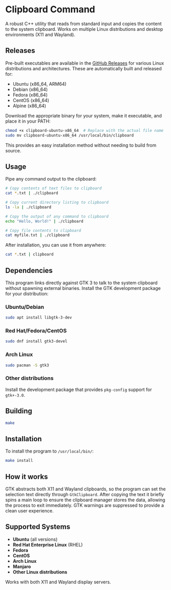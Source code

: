 # Clipboard Command

A robust C++ utility that reads from standard input and copies the content to the system clipboard. Works on multiple Linux distributions and desktop environments (X11 and Wayland).

## Releases

Pre-built executables are available in the [GitHub Releases](https://github.com/gussieIsASuccessfulWarlock/clipboard/releases) for various Linux distributions and architectures. These are automatically built and released for:

- Ubuntu (x86_64, ARM64)
- Debian (x86_64)
- Fedora (x86_64)
- CentOS (x86_64)
- Alpine (x86_64)

Download the appropriate binary for your system, make it executable, and place it in your PATH:

```bash
chmod +x clipboard-ubuntu-x86_64  # Replace with the actual file name
sudo mv clipboard-ubuntu-x86_64 /usr/local/bin/clipboard
```

This provides an easy installation method without needing to build from source.

## Usage

Pipe any command output to the clipboard:

```bash
# Copy contents of text files to clipboard
cat *.txt | ./clipboard

# Copy current directory listing to clipboard
ls -la | ./clipboard

# Copy the output of any command to clipboard
echo "Hello, World!" | ./clipboard

# Copy file contents to clipboard
cat myfile.txt | ./clipboard
```

After installation, you can use it from anywhere:

```bash
cat *.txt | clipboard
```

## Dependencies

This program links directly against GTK 3 to talk to the system clipboard without spawning external binaries. Install the GTK development package for your distribution:

### Ubuntu/Debian
```bash
sudo apt install libgtk-3-dev
```

### Red Hat/Fedora/CentOS
```bash
sudo dnf install gtk3-devel
```

### Arch Linux
```bash
sudo pacman -S gtk3
```

### Other distributions
Install the development package that provides `pkg-config` support for `gtk+-3.0`.

## Building

```bash
make
```

## Installation

To install the program to `/usr/local/bin/`:

```bash
make install
```

## How it works

GTK abstracts both X11 and Wayland clipboards, so the program can set the selection text directly through `GtkClipboard`. After copying the text it briefly spins a main loop to ensure the clipboard manager stores the data, allowing the process to exit immediately. GTK warnings are suppressed to provide a clean user experience.

## Supported Systems

- **Ubuntu** (all versions)
- **Red Hat Enterprise Linux** (RHEL)
- **Fedora**
- **CentOS**
- **Arch Linux**
- **Manjaro**
- **Other Linux distributions**

Works with both X11 and Wayland display servers.